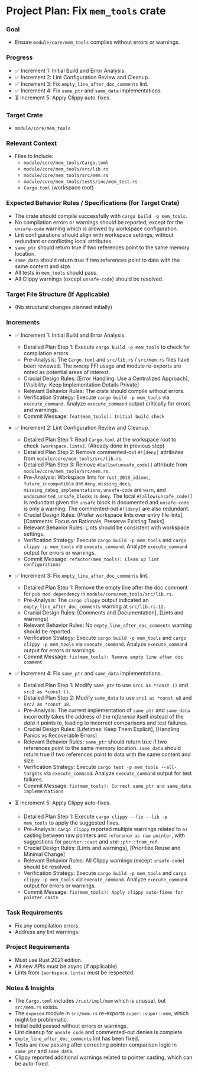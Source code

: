 # Project Plan: Fix `mem_tools` crate

### Goal
*   Ensure `module/core/mem_tools` compiles without errors or warnings.

### Progress
*   ✅ Increment 1: Initial Build and Error Analysis.
*   ✅ Increment 2: Lint Configuration Review and Cleanup.
*   ✅ Increment 3: Fix `empty_line_after_doc_comments` lint.
*   ✅ Increment 4: Fix `same_ptr` and `same_data` implementations.
*   ⏳ Increment 5: Apply Clippy auto-fixes.

### Target Crate
*   `module/core/mem_tools`

### Relevant Context
*   Files to Include:
    *   `module/core/mem_tools/Cargo.toml`
    *   `module/core/mem_tools/src/lib.rs`
    *   `module/core/mem_tools/src/mem.rs`
    *   `module/core/mem_tools/tests/inc/mem_test.rs`
    *   `Cargo.toml` (workspace root)

### Expected Behavior Rules / Specifications (for Target Crate)
*   The crate should compile successfully with `cargo build -p mem_tools`.
*   No compilation errors or warnings should be reported, except for the `unsafe-code` warning which is allowed by workspace configuration.
*   Lint configurations should align with workspace settings, without redundant or conflicting local attributes.
*   `same_ptr` should return true if two references point to the same memory location.
*   `same_data` should return true if two references point to data with the same content and size.
*   All tests in `mem_tools` should pass.
*   All Clippy warnings (except `unsafe-code`) should be resolved.

### Target File Structure (If Applicable)
*   (No structural changes planned initially)

### Increments

*   ✅ Increment 1: Initial Build and Error Analysis.
    *   Detailed Plan Step 1: Execute `cargo build -p mem_tools` to check for compilation errors.
    *   Pre-Analysis: The `Cargo.toml` and `src/lib.rs` / `src/mem.rs` files have been reviewed. The `memcmp` FFI usage and module re-exports are noted as potential areas of interest.
    *   Crucial Design Rules: [Error Handling: Use a Centralized Approach], [Visibility: Keep Implementation Details Private]
    *   Relevant Behavior Rules: The crate should compile without errors.
    *   Verification Strategy: Execute `cargo build -p mem_tools` via `execute_command`. Analyze `execute_command` output critically for errors and warnings.
    *   Commit Message: `feat(mem_tools): Initial build check`

*   ✅ Increment 2: Lint Configuration Review and Cleanup.
    *   Detailed Plan Step 1: Read `Cargo.toml` at the workspace root to check `[workspace.lints]`. (Already done in previous step)
    *   Detailed Plan Step 2: Remove commented-out `#![deny]` attributes from `module/core/mem_tools/src/lib.rs`.
    *   Detailed Plan Step 3: Remove `#[allow(unsafe_code)]` attribute from `module/core/mem_tools/src/mem.rs`.
    *   Pre-Analysis: Workspace lints for `rust_2018_idioms`, `future_incompatible` are `deny`, `missing_docs`, `missing_debug_implementations`, `unsafe-code` are `warn`, and `undocumented_unsafe_blocks` is `deny`. The local `#[allow(unsafe_code)]` is redundant given the `unsafe` block is documented and `unsafe-code` is only a warning. The commented-out `#![deny]` are also redundant.
    *   Crucial Design Rules: [Prefer workspace lints over entry file lints], [Comments: Focus on Rationale, Preserve Existing Tasks]
    *   Relevant Behavior Rules: Lints should be consistent with workspace settings.
    *   Verification Strategy: Execute `cargo build -p mem_tools` and `cargo clippy -p mem_tools` via `execute_command`. Analyze `execute_command` output for errors or warnings.
    *   Commit Message: `refactor(mem_tools): Clean up lint configurations`

*   ✅ Increment 3: Fix `empty_line_after_doc_comments` lint.
    *   Detailed Plan Step 1: Remove the empty line after the doc comment for `pub mod dependency` in `module/core/mem_tools/src/lib.rs`.
    *   Pre-Analysis: The `cargo clippy` output indicated an `empty_line_after_doc_comments` warning at `src/lib.rs:12`.
    *   Crucial Design Rules: [Comments and Documentation], [Lints and warnings]
    *   Relevant Behavior Rules: No `empty_line_after_doc_comments` warning should be reported.
    *   Verification Strategy: Execute `cargo build -p mem_tools` and `cargo clippy -p mem_tools` via `execute_command`. Analyze `execute_command` output for errors or warnings.
    *   Commit Message: `fix(mem_tools): Remove empty line after doc comment`

*   ✅ Increment 4: Fix `same_ptr` and `same_data` implementations.
    *   Detailed Plan Step 1: Modify `same_ptr` to use `src1 as *const ()` and `src2 as *const ()`.
    *   Detailed Plan Step 2: Modify `same_data` to use `src1 as *const u8` and `src2 as *const u8`.
    *   Pre-Analysis: The current implementation of `same_ptr` and `same_data` incorrectly takes the address of the *reference* itself instead of the *data* it points to, leading to incorrect comparisons and test failures.
    *   Crucial Design Rules: [Lifetimes: Keep Them Explicit], [Handling Panics vs Recoverable Errors]
    *   Relevant Behavior Rules: `same_ptr` should return true if two references point to the same memory location. `same_data` should return true if two references point to data with the same content and size.
    *   Verification Strategy: Execute `cargo test -p mem_tools --all-targets` via `execute_command`. Analyze `execute_command` output for test failures.
    *   Commit Message: `fix(mem_tools): Correct same_ptr and same_data implementations`

*   ⏳ Increment 5: Apply Clippy auto-fixes.
    *   Detailed Plan Step 1: Execute `cargo clippy --fix --lib -p mem_tools` to apply the suggested fixes.
    *   Pre-Analysis: `cargo clippy` reported multiple warnings related to `as` casting between raw pointers and `reference as raw pointer`, with suggestions for `pointer::cast` and `std::ptr::from_ref`.
    *   Crucial Design Rules: [Lints and warnings], [Prioritize Reuse and Minimal Change]
    *   Relevant Behavior Rules: All Clippy warnings (except `unsafe-code`) should be resolved.
    *   Verification Strategy: Execute `cargo build -p mem_tools` and `cargo clippy -p mem_tools` via `execute_command`. Analyze `execute_command` output for errors or warnings.
    *   Commit Message: `fix(mem_tools): Apply clippy auto-fixes for pointer casts`

### Task Requirements
*   Fix any compilation errors.
*   Address any lint warnings.

### Project Requirements
*   Must use Rust 2021 edition.
*   All new APIs must be async (if applicable).
*   Lints from `[workspace.lints]` must be respected.

### Notes & Insights
*   The `Cargo.toml` includes `/rust/impl/mem` which is unusual, but `src/mem.rs` exists.
*   The `exposed` module in `src/mem.rs` re-exports `super::super::mem`, which might be problematic.
*   Initial build passed without errors or warnings.
*   Lint cleanup for `unsafe_code` and commented-out denies is complete.
*   `empty_line_after_doc_comments` lint has been fixed.
*   Tests are now passing after correcting pointer comparison logic in `same_ptr` and `same_data`.
*   Clippy reported additional warnings related to pointer casting, which can be auto-fixed.